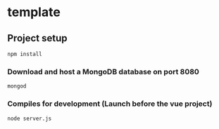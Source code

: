 # template

## Project setup
```
npm install
```

### Download and host a MongoDB database on port 8080
```
mongod
```

### Compiles for development (Launch before the vue project)
```
node server.js
```

